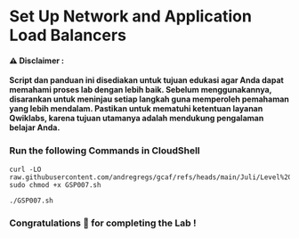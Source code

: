 #  Set Up Network and Application Load Balancers


#### ⚠️ Disclaimer :
**Script dan panduan ini disediakan untuk tujuan edukasi agar Anda dapat memahami proses lab dengan lebih baik. Sebelum menggunakannya, disarankan untuk meninjau setiap langkah guna memperoleh pemahaman yang lebih mendalam. Pastikan untuk mematuhi ketentuan layanan Qwiklabs, karena tujuan utamanya adalah mendukung pengalaman belajar Anda.**

### Run the following Commands in CloudShell 

```
curl -LO raw.githubusercontent.com/andregregs/gcaf/refs/heads/main/Juli/Level%201/Set%20Up%20Network%20and%20Application%20Load%20Balancers/GSP007.sh
sudo chmod +x GSP007.sh

./GSP007.sh
```

### Congratulations 🎉 for completing the Lab !